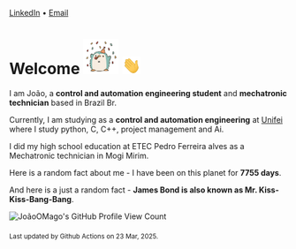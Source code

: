 [LinkedIn](https://www.linkedin.com/in/joão-pedro-gozzoli-b95641301/) &bull;
[Email](joaopedrogozzoli@gmail.com)

# Welcome <img src="happy.gif" height="64px" /> <img src="wave.gif" height="32px" />

I am João, a  **control and automation engineering student** and **mechatronic technician** based in Brazil Br.

Currently, I am studying as a **control and automation engineering** at [Unifei](https://unifei.edu.br) where I study python, C, C++, project management and Ai.

I did my high school education at ETEC Pedro Ferreira alves as a Mechatronic technician in Mogi Mirim.

Here is a random fact about me - I have been on this planet for **7755 days**.

And here is a just a random fact -  **James Bond is also known as Mr. Kiss-Kiss-Bang-Bang**.

![JoãoOMago's GitHub Profile View Count](https://komarev.com/ghpvc/?username=JoaoOMago)

<sub>Last updated by Github Actions on 23 Mar, 2025.</sub>
